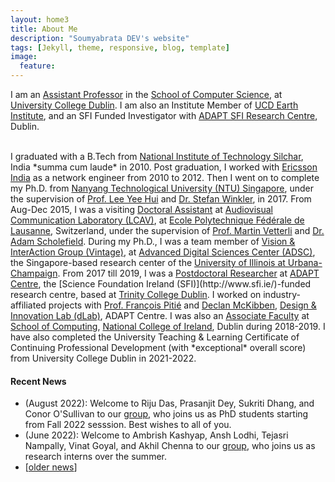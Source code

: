 ```yaml
---
layout: home3
title: About Me
description: "Soumyabrata DEV's website"
tags: [Jekyll, theme, responsive, blog, template]
image:
  feature: 
---
```

I am an <a href="https://people.ucd.ie/soumyabrata.dev/">Assistant Professor</a> in the <a href="https://www.cs.ucd.ie/">School of Computer Science</a>, at <a href="https://www.ucd.ie/">University College Dublin</a>. I am also an Institute Member of <a href="https://www.ucd.ie/earth/">UCD Earth Institute</a>, and an SFI Funded Investigator with <a href="https://www.adaptcentre.ie">ADAPT SFI Research Centre</a>, Dublin. 

<br />
I graduated with a B.Tech from <a href="http://www.nits.ac.in/">National Institute of Technology Silchar</a>, India *summa cum laude* in 2010. Post graduation, I worked with <a href="http://www.ericsson.com/in">Ericsson India</a> as a network engineer from 2010 to 2012. Then I went on to complete my Ph.D. from <a href="www.ntu.edu.sg/Pages/home.aspx">Nanyang Technological University (NTU) Singapore</a>, under the supervision of <a href="http://research.ntu.edu.sg/expertise/academicprofile/Pages/StaffProfile.aspx?ST_EMAILID=EYHLEE">Prof. Lee Yee Hui</a> and <a href="https://stefan.winkler.site/">Dr. Stefan Winkler</a>, in 2017. From Aug-Dec 2015, I was a visiting <a href="http://people.epfl.ch/soumyabrata.dev">Doctoral Assistant</a> at <a href="http://lcav.epfl.ch/">Audiovisual Communication Laboratory (LCAV)</a>, at <a href="http://www.epfl.ch/">Ecole Polytechnique F&eacute;d&eacute;rale de Lausanne</a>, Switzerland, under the supervision of <a href="http://lcav.epfl.ch/martin.vetterli">Prof. Martin Vetterli</a> and <a href="https://lcav.epfl.ch/people/people-current_staff/people-adam-scholefield/">Dr. Adam Scholefield</a>. During my Ph.D., I was a team member of <a href="http://vintage.winklerbros.net/index.html">Vision & InterAction Group (Vintage)</a>, at <a href="http://adsc.illinois.edu/">Advanced Digital Sciences Center (ADSC)</a>, the Singapore-based research center of the <a href="http://illinois.edu/">University of Illinois at Urbana-Champaign</a>. From 2017 till 2019, I was a <a href="https://www.adaptcentre.ie/team-members/person-detail/soumyabrata-dev">Postdoctoral Researcher</a> at <a href="https://www.adaptcentre.ie">ADAPT Centre</a>, the [Science Foundation Ireland (SFI)](http://www.sfi.ie/)-funded research centre, based at <a href="http://www.tcd.ie">Trinity College Dublin</a>. I worked on industry-affiliated projects with <a href="https://francois.pitie.net">Prof. Fran&ccedil;ois Piti&eacute;</a> and <a href="https://ie.linkedin.com/in/declanmckibben">Declan McKibben</a>, <a href="https://www.adaptcentre.ie/industry/design-and-innovation-lab">Design & Innovation Lab (dLab)</a>, ADAPT Centre. I was also an <a href="https://www.ncirl.ie/Faculty-Depts/A-Z-Staff-Directory/Staff/404">Associate Faculty</a> at <a href="https://www.ncirl.ie/Faculty-Depts/School-of-Computing">School of Computing</a>, <a href="https://www.ncirl.ie">National College of Ireland</a>, Dublin during 2018-2019. I have also completed the University Teaching & Learning Certificate of Continuing Professional Development (with *exceptional* overall score) from University College Dublin in 2021-2022. 

#### Recent News

+ (August 2022): Welcome to Riju Das, Prasanjit Dey, Sukriti Dhang, and Conor O'Sullivan to our <a href="https://soumyabrata.dev/theia/">group</a>, who joins us as PhD students starting from Fall 2022 sesssion. Best wishes to all of you. 
+ (June 2022): Welcome to Ambrish Kashyap, Ansh Lodhi, Tejasri Nampally, Vinat Goyal, and Akhil Chenna to our <a href="https://soumyabrata.dev/theia/">group</a>, who joins us as research interns over the summer.
+ [<a href="https://soumyabrata.github.io/news/">older news</a>]




